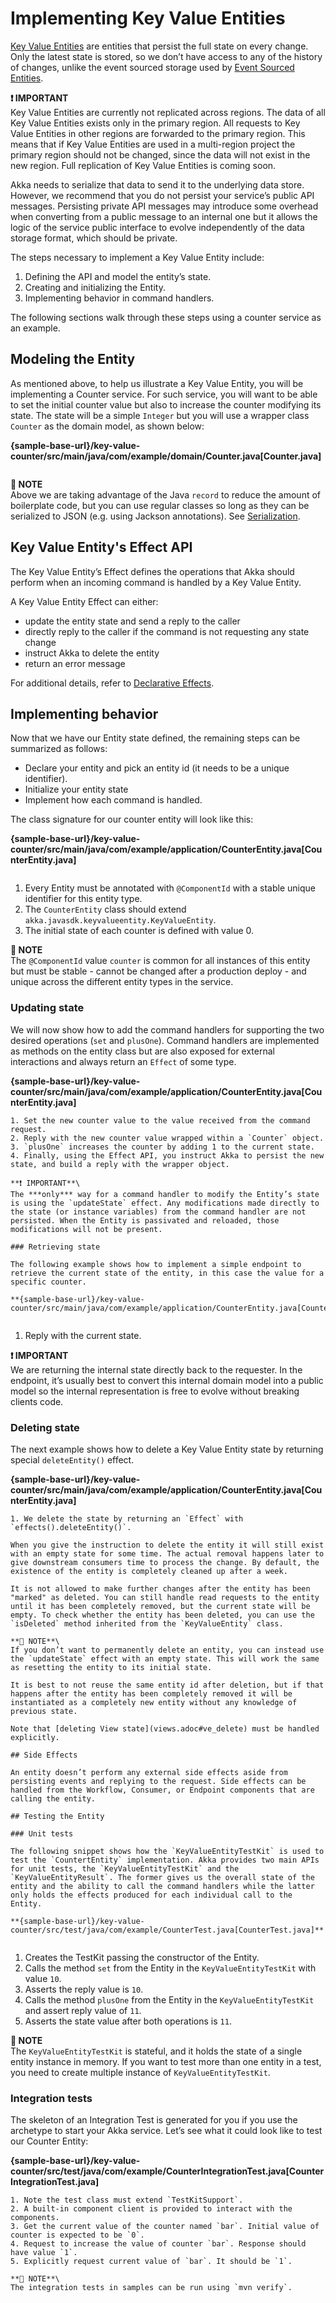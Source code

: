 # Implementing Key Value Entities

[Key Value Entities](reference:glossary.adoc#key_value_entity) are entities that persist the full state on every change. Only the latest state is stored, so we don’t have access to any of the history of changes, unlike the event sourced storage used by [Event Sourced Entities](java:event-sourced-entities.adoc).

**❗ IMPORTANT**\
Key Value Entities are currently not replicated across regions. The data of all Key Value Entities exists only in the primary region. All requests to Key Value Entities in other regions are forwarded to the primary region. This means that if Key Value Entities are used in a multi-region project the primary region should not be changed, since the data will not exist in the new region. Full replication of Key Value Entities is coming soon.

Akka needs to serialize that data to send it to the underlying data store. However, we recommend that you do not persist your service’s public API messages. Persisting private API messages may introduce some overhead when converting from a public message to an internal one but it allows the logic of the service public interface to evolve independently of the data storage format, which should be private.

The steps necessary to implement a Key Value Entity include:

1. Defining the API and model the entity’s state.
2. Creating and initializing the Entity.
3. Implementing behavior in command handlers.

The following sections walk through these steps using a counter service as an example.

## Modeling the Entity

As mentioned above, to help us illustrate a Key Value Entity, you will be implementing a Counter service. For such service, you will want to be able to set the initial counter value but also to increase the counter modifying its state. The state will be a simple `Integer` but you will use a wrapper class `Counter` as the domain model, as shown below:

**{sample-base-url}/key-value-counter/src/main/java/com/example/domain/Counter.java[Counter.java]**

```java
```

**📌 NOTE**\
Above we are taking advantage of the Java `record` to reduce the amount of boilerplate code, but you can use regular classes so long as they can be serialized to JSON (e.g. using Jackson annotations). See [Serialization](serialization.adoc).

## Key Value Entity's Effect API

The Key Value Entity’s Effect defines the operations that Akka should perform when an incoming command is handled by a Key Value Entity.

A Key Value Entity Effect can either:

* update the entity state and send a reply to the caller
* directly reply to the caller if the command is not requesting any state change
* instruct Akka to delete the entity
* return an error message

For additional details, refer to [Declarative Effects](concepts:declarative-effects.adoc).

## Implementing behavior

Now that we have our Entity state defined, the remaining steps can be summarized as follows:

* Declare your entity and pick an entity id (it needs to be a unique identifier).
* Initialize your entity state
* Implement how each command is handled.

The class signature for our counter entity will look like this:

**{sample-base-url}/key-value-counter/src/main/java/com/example/application/CounterEntity.java[CounterEntity.java]**

```java
```
1. Every Entity must be annotated with `@ComponentId` with a stable unique identifier for this entity type.
2. The `CounterEntity` class should extend `akka.javasdk.keyvalueentity.KeyValueEntity`.
3. The initial state of each counter is defined with value 0.

**📌 NOTE**\
The `@ComponentId` value `counter` is common for all instances of this entity but must be stable - cannot be changed after a production deploy - and unique across the different entity types in the service.

### Updating state

We will now show how to add the command handlers for supporting the two desired operations (`set` and `plusOne`). Command handlers are implemented as methods on the entity class but are also exposed for external interactions and always return an `Effect` of some type.

**{sample-base-url}/key-value-counter/src/main/java/com/example/application/CounterEntity.java[CounterEntity.java]**


```
1. Set the new counter value to the value received from the command request.
2. Reply with the new counter value wrapped within a `Counter` object.
3. `plusOne` increases the counter by adding 1 to the current state.
4. Finally, using the Effect API, you instruct Akka to persist the new state, and build a reply with the wrapper object.

**❗ IMPORTANT**\
The ***only*** way for a command handler to modify the Entity’s state is using the `updateState` effect. Any modifications made directly to the state (or instance variables) from the command handler are not persisted. When the Entity is passivated and reloaded, those modifications will not be present.

### Retrieving state

The following example shows how to implement a simple endpoint to retrieve the current state of the entity, in this case the value for a specific counter.

**{sample-base-url}/key-value-counter/src/main/java/com/example/application/CounterEntity.java[CounterEntity.java]**


```
1. Reply with the current state.

**❗ IMPORTANT**\
We are returning the internal state directly back to the requester. In the endpoint, it’s usually best to convert this internal domain model into a public model so the internal representation is free to evolve without breaking clients code.

### Deleting state

The next example shows how to delete a Key Value Entity state by returning special `deleteEntity()` effect.

**{sample-base-url}/key-value-counter/src/main/java/com/example/application/CounterEntity.java[CounterEntity.java]**


```
1. We delete the state by returning an `Effect` with `effects().deleteEntity()`.

When you give the instruction to delete the entity it will still exist with an empty state for some time. The actual removal happens later to give downstream consumers time to process the change. By default, the existence of the entity is completely cleaned up after a week.

It is not allowed to make further changes after the entity has been "marked" as deleted. You can still handle read requests to the entity until it has been completely removed, but the current state will be empty. To check whether the entity has been deleted, you can use the `isDeleted` method inherited from the `KeyValueEntity` class.

**📌 NOTE**\
If you don’t want to permanently delete an entity, you can instead use the `updateState` effect with an empty state. This will work the same as resetting the entity to its initial state.

It is best to not reuse the same entity id after deletion, but if that happens after the entity has been completely removed it will be instantiated as a completely new entity without any knowledge of previous state.

Note that [deleting View state](views.adoc#ve_delete) must be handled explicitly.

## Side Effects

An entity doesn’t perform any external side effects aside from persisting events and replying to the request. Side effects can be handled from the Workflow, Consumer, or Endpoint components that are calling the entity.

## Testing the Entity

### Unit tests

The following snippet shows how the `KeyValueEntityTestKit` is used to test the `CountertEntity` implementation. Akka provides two main APIs for unit tests, the `KeyValueEntityTestKit` and the `KeyValueEntityResult`. The former gives us the overall state of the entity and the ability to call the command handlers while the latter only holds the effects produced for each individual call to the Entity.

**{sample-base-url}/key-value-counter/src/test/java/com/example/CounterTest.java[CounterTest.java]**


```
1. Creates the TestKit passing the constructor of the Entity.
2. Calls the method `set` from the Entity in the `KeyValueEntityTestKit` with value `10`.
3. Asserts the reply value is `10`.
4. Calls the method `plusOne` from the Entity in the `KeyValueEntityTestKit` and assert reply value of `11`.
5. Asserts the state value after both operations is `11`.

**📌 NOTE**\
The `KeyValueEntityTestKit` is stateful, and it holds the state of a single entity instance in memory. If you want to test more than one entity in a test, you need to create multiple instance of `KeyValueEntityTestKit`.

### Integration tests

The skeleton of an Integration Test is generated for you if you use the archetype to start your Akka service. Let’s see what it could look like to test our Counter Entity:

**{sample-base-url}/key-value-counter/src/test/java/com/example/CounterIntegrationTest.java[CounterIntegrationTest.java]**


```
1. Note the test class must extend `TestKitSupport`.
2. A built-in component client is provided to interact with the components.
3. Get the current value of the counter named `bar`. Initial value of counter is expected to be `0`.
4. Request to increase the value of counter `bar`. Response should have value `1`.
5. Explicitly request current value of `bar`. It should be `1`.

**📌 NOTE**\
The integration tests in samples can be run using `mvn verify`.
